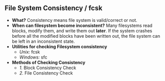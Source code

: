 ## File System Consistency / fcsk
- **What?** Consistency means file system is valid/correct or not.
- **When can filesystem become inconsistent?** Many filesystems read blocks, modify them, and write them out **later**. If the system crashes before all the modified blocks have been written out, the file system can be left in
an inconsistent state.
- **Utilities for checking Filesystem consistency**
  - *Unix:* fcsk
  - *Windows:* sfc
- **Methods of Checking Consistency**
  - *1.* Block Consistency Check
  - *2.* File Consistency Check
